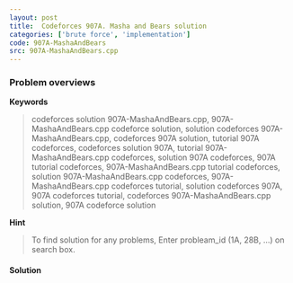 ```yaml
---
layout: post
title:  Codeforces 907A. Masha and Bears solution
categories: ['brute force', 'implementation']
code: 907A-MashaAndBears
src: 907A-MashaAndBears.cpp
---
```

### **Problem overviews**

**Keywords**
> codeforces solution 907A-MashaAndBears.cpp, 907A-MashaAndBears.cpp codeforce solution, solution codeforces 907A-MashaAndBears.cpp, codeforces 907A solution, tutorial 907A codeforces, codeforces solution 907A, tutorial 907A-MashaAndBears.cpp codeforces, solution 907A codeforces, 907A tutorial codeforces, 907A-MashaAndBears.cpp tutorial codeforces, solution 907A-MashaAndBears.cpp codeforces, 907A-MashaAndBears.cpp codeforces tutorial, solution codeforces 907A, 907A codeforces tutorial, codeforces 907A-MashaAndBears.cpp solution, 907A codeforce solution

**Hint**
> To find solution for any problems, Enter probleam_id (1A, 28B, ...) on search box. 

#### **Solution**



